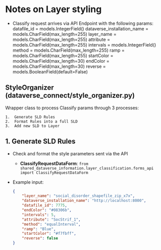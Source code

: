 # Notes on Layer styling


- Classify request arrives via API Endpoint with the following params:
    datafile_id = models.IntegerField()
    dataverse_installation_name = models.CharField(max_length=255)
    layer_name = models.CharField(max_length=255)
    attribute = models.CharField(max_length=255)
    intervals = models.IntegerField()
    method = models.CharField(max_length=255)
    ramp = models.CharField(max_length=255)
    startColor = models.CharField(max_length=30)
    endColor = models.CharField(max_length=30)
    reverse = models.BooleanField(default=False)

## StyleOrganizer (dataverse_connect/style_organizer.py)

Wrapper class to process Classify params through 3 processes:

    1.  Generate SLD Rules
    2.  Format Rules into a full SLD
    3.  Add new SLD to Layer


## 1. Generate SLD Rules


- Check and format the style parameters sent via the API
  - **ClassifyRequestDataForm**: ```from shared_dataverse_information.layer_classification.forms_api import ClassifyRequestDataForm```
  
- Example input:
    ```json
    {
        "layer_name": "social_disorder_shapefile_zip_x7x",
        "dataverse_installation_name": "http://localhost:8000",
        "datafile_id": 7775,
        "endColor": "#08306b",
        "intervals": 5,
        "attribute": "SocStrif_1",
        "method": "equalInterval",
        "ramp": "Blue",
        "startColor": "#f7fbff",
        "reverse": false
    }
    ```
